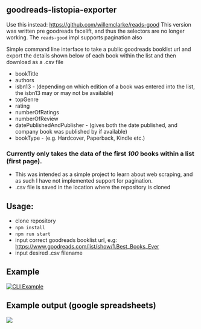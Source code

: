 ## goodreads-listopia-exporter

Use this instead: https://github.com/willemclarke/reads-good
This version was written pre goodreads facelift, and thus the selectors are no longer working. The `reads-good` impl supports pagination also

Simple command line interface to take a public goodreads booklist url and export the details shown below of each book within the list and then download as a .csv file

- bookTitle
- authors
- isbn13 - (depending on which edition of a book was entered into the list, the isbn13 may or may not be available)
- topGenre
- rating
- numberOfRatings
- numberOfReview
- datePublishedAndPublisher - (gives both the date published, and company book was published by if available)
- bookType - (e.g. Hardcover, Paperback, Kindle etc.)

### Currently only takes the data of the first _100_ books within a list (first page).

- This was intended as a simple project to learn about web scraping, and as such I have not implemented support for pagination.
- .csv file is saved in the location where the repository is cloned

## Usage:

- clone repository
- `npm install`
- `npm run start`
- input correct goodreads booklist url, e.g: https://www.goodreads.com/list/show/1.Best_Books_Ever
- input desired .csv filename

## Example

[![CLI Example](https://i.gyazo.com/5281f3a2fea777993b4efbed440983d2.gif)](https://gyazo.com/5281f3a2fea777993b4efbed440983d2)

## Example output (google spreadsheets)
  <p float="left">
      <img src="https://i.gyazo.com/b5544fd9f80c7459330bba4f6a2f8f2a.png">
    </p>
